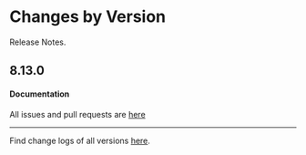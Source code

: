 Changes by Version
==================
Release Notes.

8.13.0
------------------


#### Documentation

All issues and pull requests are [here](https://github.com/apache/skywalking/milestone/150?closed=1)

------------------
Find change logs of all versions [here](changes).

